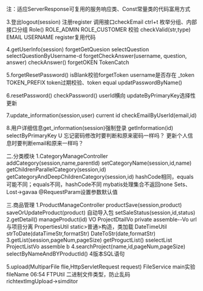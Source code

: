 注：适应ServerResponse可复用的服务响应类、Const常量类的代码富用方式


3.登出logout(session)
    注册register 调用接口checkEmail  ctrl+t
    枚举分组、内部接口分组 Role() ROLE_ADMIN ROLE_CUSTOMER
    校验 checkValid(str,type) EMAIL USERNAME register复用代码

4.getUserInfo(session)
    forgetGetQuesion selectQuestion selectQuestionByUsername-d
    forgetCheckAnswer(username, question, answer)
    checkAnswer() forgetOKEN  TokenCatch
    
5.forgetResetPassword()
     isBlank校验forgetToken  username是否存在
    _token TOKEN_PREFIX token过期校验、token equal
     updatPasswordByName()
 
6.resetPassword() checkPassword() userId横向
    updateByPrimaryKey选择性更新

7.update_information(session,user) current id
    checkEmailByUserId(email,id)

8.用户详细信息get_information(session)强制登录
     getInformation(id) selectByPrimaryKey
     U 
  忘记密码修改时要判断和原来密码一样吗？
  更新个人信息时要判断email和原来一样吗？
  
  二.分类模块
   1.CategoryManageController
    addCategory(session,name,parentId)
    setCategoryName(session,id,name)
    getChildrenParallelCategory(session,id)
    getCategoryAndDeepChildrenCategory(session,id)
    hashCode相同，equals可能不同；equals不同，hashCode不同
  mybatis处理集合不返回none
    Sets、Lost→gavaa
    @RequestParam设置参数默认值
     
 三.商品管理
  1.ProductManageController
   productSave(session,product)
   saveOrUpdateProduct(product)
   自动导入包
   setSaleStatus(session,id,status)
  2.getDetail()
   manageProduct(id) VO
   ProjectDtailVo
  private assemble--Vo url与项目分离
   PropertiesUtil static>普通>构造，类加载
   DateTimeUtil strToDate(dataTimeStr,formatStr)
                DateToStr(date,formatStr)
  3.getList(session,pageNum,pageSize)
   getProguctList()  sselectList
   ProjectListVo assemble b
  4.searchProject(name,id,pageNum,pageSize) selectByNameAndBYProductId()
   4版本SQL语句
 
  5.upload(MultiparFile flie,HttpServletRequest request) FileService
   main实验fileName 06:54 FTPUtil
   二进制文件类型，防止乱码
   richtextImgUpload→simditor
